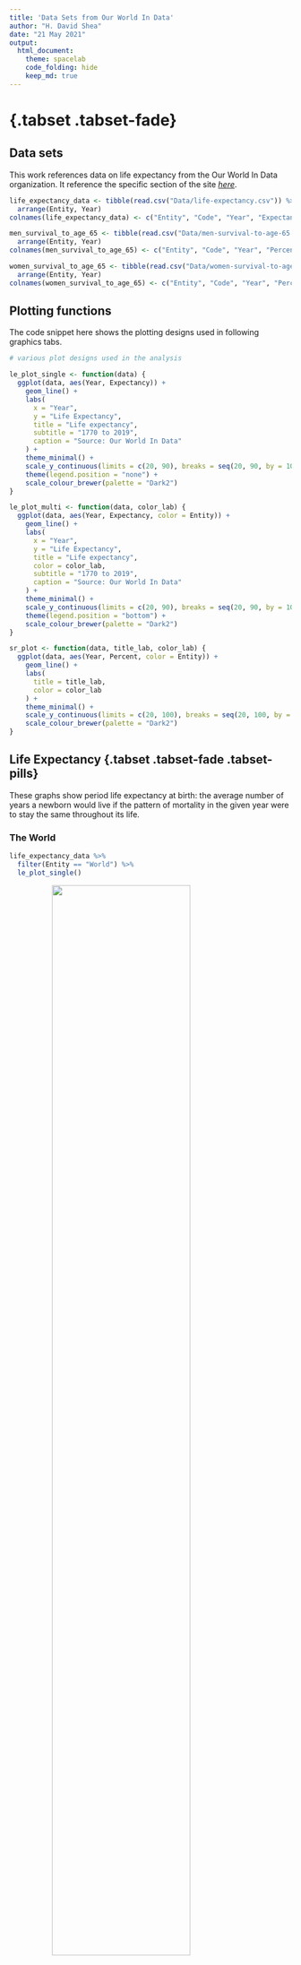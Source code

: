 ```yaml
---
title: 'Data Sets from Our World In Data'
author: "H. David Shea"
date: "21 May 2021"
output:
  html_document:
    theme: spacelab
    code_folding: hide
    keep_md: true
---
```




# {.tabset .tabset-fade}

## Data sets

This work references data on life expectancy from the Our World In Data organization.  It reference the specific section of the site [_here_](https://ourworldindata.org/life-expectancy).


```r
life_expectancy_data <- tibble(read.csv("Data/life-expectancy.csv")) %>%
  arrange(Entity, Year)
colnames(life_expectancy_data) <- c("Entity", "Code", "Year", "Expectancy")

men_survival_to_age_65 <- tibble(read.csv("Data/men-survival-to-age-65.csv")) %>%
  arrange(Entity, Year)
colnames(men_survival_to_age_65) <- c("Entity", "Code", "Year", "Percent")

women_survival_to_age_65 <- tibble(read.csv("Data/women-survival-to-age-65.csv")) %>%
  arrange(Entity, Year)
colnames(women_survival_to_age_65) <- c("Entity", "Code", "Year", "Percent")
```

## Plotting functions

The code snippet here shows the plotting designs used in following graphics tabs.


```r
# various plot designs used in the analysis

le_plot_single <- function(data) {
  ggplot(data, aes(Year, Expectancy)) +
    geom_line() +
    labs(
      x = "Year", 
      y = "Life Expectancy",
      title = "Life expectancy",
      subtitle = "1770 to 2019",
      caption = "Source: Our World In Data"
    ) +
    theme_minimal() +
    scale_y_continuous(limits = c(20, 90), breaks = seq(20, 90, by = 10)) + 
    theme(legend.position = "none") +
    scale_colour_brewer(palette = "Dark2")
}

le_plot_multi <- function(data, color_lab) {
  ggplot(data, aes(Year, Expectancy, color = Entity)) +
    geom_line() +
    labs(
      x = "Year", 
      y = "Life Expectancy",
      title = "Life expectancy",
      color = color_lab,
      subtitle = "1770 to 2019",
      caption = "Source: Our World In Data"
    ) +
    theme_minimal() +
    scale_y_continuous(limits = c(20, 90), breaks = seq(20, 90, by = 10)) + 
    theme(legend.position = "bottom") +
    scale_colour_brewer(palette = "Dark2")
}

sr_plot <- function(data, title_lab, color_lab) {
  ggplot(data, aes(Year, Percent, color = Entity)) +
    geom_line() +
    labs(
      title = title_lab,
      color = color_lab
    ) +
    theme_minimal() +
    scale_y_continuous(limits = c(20, 100), breaks = seq(20, 100, by = 10)) +
    scale_colour_brewer(palette = "Dark2")
}
```

## Life Expectancy {.tabset .tabset-fade .tabset-pills}

These graphs show period life expectancy at birth:  the average number of years a newborn would live if the pattern of mortality in the given year were to stay the same throughout its life.

### The World


```r
life_expectancy_data %>%
  filter(Entity == "World") %>%
  le_plot_single()
```

<img src="life-expectancy_files/figure-html/life_expectancy_world-1.png" width="70%" style="display: block; margin: auto;" />

### Regions


```r
sample_list <- c("Oceania", "Europe", "Americas", "Asia", "Africa", "World")

life_expectancy_data %>%
  filter(Entity %in% sample_list) %>%
  le_plot_multi("Region")
```

<img src="life-expectancy_files/figure-html/life_expectancy_regions-1.png" width="70%" style="display: block; margin: auto;" />

### Selected Countries


```r
sample_list <- c("Japan", "South Korea", "United Kingdom", "India", "Ethiopia", "South Africa", "United States", "World")

life_expectancy_data %>%
  filter(Entity %in% sample_list) %>%
  filter(Year >= 1865) %>%
  le_plot_multi("Country")
```

<img src="life-expectancy_files/figure-html/life_expectancy_selected-1.png" width="70%" style="display: block; margin: auto;" />

## Survival Rates {.tabset .tabset-fade .tabset-pills}

These graphs show the share of the population that is expected to survive to the age of 65.

### Selected Geographies


```r
men_survival_to_age_65 <- tibble(read.csv("Data/men-survival-to-age-65.csv")) %>%
  arrange(Entity, Year)
colnames(men_survival_to_age_65) <- c("Entity", "Code", "Year", "Percent")

women_survival_to_age_65 <- tibble(read.csv("Data/women-survival-to-age-65.csv")) %>%
  arrange(Entity, Year)
colnames(women_survival_to_age_65) <- c("Entity", "Code", "Year", "Percent")

sample_list <- c("United States", "China", "Philipines", "United Kingdom", "European Union", "India", "World")

m <- men_survival_to_age_65 %>%
  filter(Entity %in% sample_list) %>%
  sr_plot("Males", "Geography")

w <- women_survival_to_age_65 %>%
  filter(Entity %in% sample_list) %>%
  sr_plot("Females", "Geography")

m + w + plot_layout(ncol = 2, guides = "collect") + 
  plot_annotation(
    title = "Survival Rates",
    subtitle = "1960 to 2016",
    caption = "Source: Our World In Data"
  )
```

<img src="life-expectancy_files/figure-html/survival_rate_selected-1.png" width="90%" style="display: block; margin: auto;" />

### By Income Distribution Group World-wide


```r
sample_list <- c("High income", "Middle income", "Low income", "World")

m <- men_survival_to_age_65 %>%
  filter(Entity %in% sample_list) %>%
  sr_plot("Males", "Group")

w <- women_survival_to_age_65 %>%
  filter(Entity %in% sample_list) %>%
  sr_plot("Females", "Group")

m + w + plot_layout(ncol = 2, guides = "collect") + 
  plot_annotation(
    title = "Survival Rates",
    subtitle = "1960 to 2016",
    caption = "Source: Our World In Data"
  )
```

<img src="life-expectancy_files/figure-html/survival_rate_income-1.png" width="90%" style="display: block; margin: auto;" />
